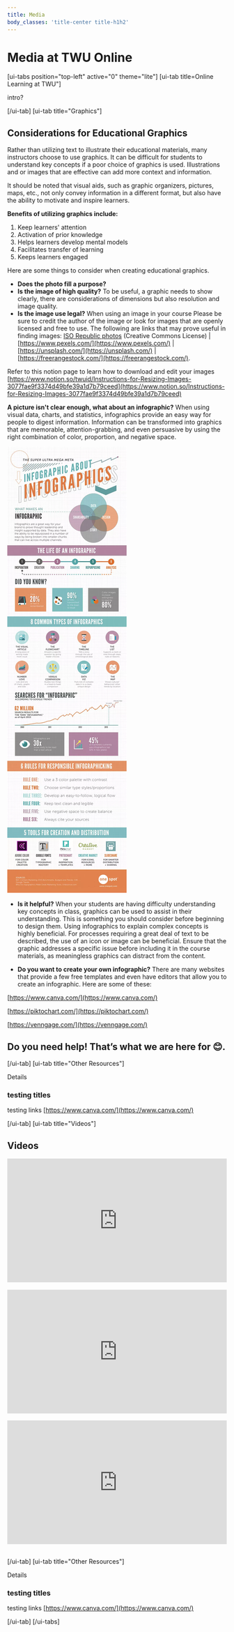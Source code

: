 ```yaml
---
title: Media
body_classes: 'title-center title-h1h2'
---
```


# Media at TWU Online

[ui-tabs position="top-left" active="0" theme="lite"]
[ui-tab title=Online Learning at TWU"]

intro?

[/ui-tab]
[ui-tab title="Graphics"]


## Considerations for Educational Graphics

Rather than utilizing text to illustrate their educational materials, many instructors choose to use graphics. It can be difficult for students to understand key concepts if a poor choice of graphics is used. Illustrations and or images that are effective can add more context and information.

It should be noted that visual aids, such as graphic organizers, pictures, maps, etc., not only convey information in a different format, but also have the ability to motivate and inspire learners.

**Benefits of utilizing graphics include:**

1. Keep learners' attention
2. Activation of prior knowledge
3. Helps learners develop mental models
4. Facilitates transfer of learning
5. Keeps learners engaged

Here are some things to consider when creating educational graphics.

- **Does the photo fill a purpose?**
- **Is the image of high quality?** To be useful, a graphic needs to show clearly, there are considerations of dimensions but also resolution and image quality.
- **Is the image use legal?**  When using an image in your course  Please be sure to credit the author of the image or look for images that are openly licensed and free to use.  The following are links that may prove useful in finding images:
	[ISO Republic photos](http://isorepublic.com/) (Creative Commons License) | [https://www.pexels.com/](https://www.pexels.com/) | [https://unsplash.com/](https://unsplash.com/) | [https://freerangestock.com/](https://freerangestock.com/).


Refer to this notion page to learn how to download and edit your images [https://www.notion.so/twuid/Instructions-for-Resizing-Images-3077fae9f3374d49bfe39a1d7b79ceed](https://www.notion.so/Instructions-for-Resizing-Images-3077fae9f3374d49bfe39a1d7b79ceed)

**A picture isn't clear enough, what about an infographic?**
When using visual data, charts, and statistics, infographics provide an easy way for people to digest information. Information can be transformed into graphics that are memorable, attention-grabbing, and even persuasive by using the right combination of color, proportion, and negative space.

![infographic](infographic.png "infographic")

- **Is it helpful?** When your students are having difficulty understanding key concepts in class, graphics can be used to assist in their understanding. This is something you should consider before beginning to design them. Using infographics to explain complex concepts is highly beneficial. For processes requiring a great deal of text to be described, the use of an icon or image can be beneficial. Ensure that the graphic addresses a specific issue before including it in the course materials, as meaningless graphics can distract from the content.

- **Do you want to create your own infographic?** There are many websites that provide a few free templates and even have editors that allow you to create an infographic. Here are some of these:

[https://www.canva.com/](https://www.canva.com/)

[https://piktochart.com/](https://piktochart.com/)

[https://venngage.com/](https://venngage.com/)


## Do you need help! That’s what we are here for 😊.


[/ui-tab]
[ui-tab title="Other Resources"]

Details

### testing titles

testing links
[https://www.canva.com/](https://www.canva.com/)


[/ui-tab]
[ui-tab title="Videos"]

## Videos

<div style="padding:56.25% 0 0 0;position:relative;"><iframe src="https://player.vimeo.com/video/702950788?h=801b22cb5e&amp;badge=0&amp;autopause=0&amp;player_id=0&amp;app_id=58479" frameborder="0" allow="autoplay; fullscreen; picture-in-picture" allowfullscreen style="position:absolute;top:0;left:0;width:100%;height:100%;" title="Communication Technologies"></iframe></div><script src="https://player.vimeo.com/api/player.js"></script>

<br>

<div style="padding:56.25% 0 0 0;position:relative;"><iframe src="https://player.vimeo.com/video/702949944?h=d46428e2c1&amp;badge=0&amp;autopause=0&amp;player_id=0&amp;app_id=58479" frameborder="0" allow="autoplay; fullscreen; picture-in-picture" allowfullscreen style="position:absolute;top:0;left:0;width:100%;height:100%;" title="Persistent Spiritual Questions"></iframe></div><script src="https://player.vimeo.com/api/player.js"></script>

<br>

<div style="padding:56.25% 0 0 0;position:relative;"><iframe src="https://player.vimeo.com/video/702949118?h=c242a28cb5&amp;badge=0&amp;autopause=0&amp;player_id=0&amp;app_id=58479" frameborder="0" allow="autoplay; fullscreen; picture-in-picture" allowfullscreen style="position:absolute;top:0;left:0;width:100%;height:100%;" title="Nursing Training - Sabina Lift"></iframe></div><script src="https://player.vimeo.com/api/player.js"></script>

<br>

[/ui-tab]
[ui-tab title="Other Resources"]

Details

### testing titles

testing links
[https://www.canva.com/](https://www.canva.com/)


[/ui-tab]
[/ui-tabs]
